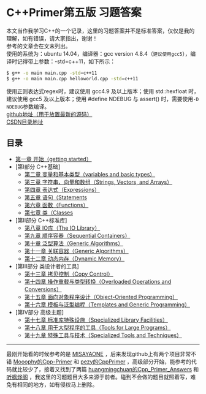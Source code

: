 # C++Primer第五版 习题答案

本文当作我学习C++的一个记录，这里的习题答案并不是标准答案，仅仅是我的理解，如有错误，请大家指出，谢谢！  
参考的文章会在文末列出。  
使用的系统为：ubuntu 14.04，编译器：gcc version 4.8.4（`建议使用gcc5`），编译时记得带上参数：-std=c++11，如下所示：  
```sh
$ g++ -o main main.cpp -std=c++11
$ g++ -o main main.cpp helloworld.cpp -std=c++11
```
使用正则表达式regex时，建议使用 gcc4.9 及以上版本；使用 std::hexfloat 时，建议使用 gcc5 及以上版本；使用 #define NDEBUG 与 assert() 时，需要使用`-D NDEBUG`参数编译。  
[github地址（用于放置最新的源码）](https://github.com/smzztx/cpplearn)  
[CSDN目录地址](https://blog.csdn.net/shamozhizhoutx/article/details/81264498)  

## 目录
 - [第一章 开始（getting started）](ch01_Getting_Started/README.md)
- [第Ⅰ部分 C++基础]
	- [第二章 变量和基本类型（variables and basic types）](https://blog.csdn.net/shamozhizhoutx/article/details/81431681)
	- [第三章 字符串、向量和数组（Strings, Vectors, and Arrays）](https://blog.csdn.net/shamozhizhoutx/article/details/81590540)
	- [第四章 表达式（Expressions）](https://blog.csdn.net/shamozhizhoutx/article/details/81879200)
	- [第五章 语句（Statements](https://blog.csdn.net/shamozhizhoutx/article/details/82082116)
	- [第六章 函数（Functions）](https://blog.csdn.net/shamozhizhoutx/article/details/82263038)
	- [第七章 类（Classes](https://blog.csdn.net/shamozhizhoutx/article/details/82291127)
- [第Ⅱ部分 C++标准库]
	- [第八章 IO库（The IO Library）](https://blog.csdn.net/shamozhizhoutx/article/details/82560019)
	- [第九章 顺序容器（Sequential Containers）](https://blog.csdn.net/shamozhizhoutx/article/details/82731081)
	- [第十章 泛型算法（Generic Algorithms）](https://blog.csdn.net/shamozhizhoutx/article/details/82833776)
	- [第十一章 关联容器（Generic Algorithms）](https://blog.csdn.net/shamozhizhoutx/article/details/82964192)
	- [第十二章 动态内存（Dynamic Memory）](https://blog.csdn.net/shamozhizhoutx/article/details/83056020)
- [第Ⅲ部分 类设计者的工具]
	- [第十三章 拷贝控制（Copy Control）](https://blog.csdn.net/shamozhizhoutx/article/details/84206577)
	- [第十四章 操作重载与类型转换（Overloaded Operations and Conversions）](https://blog.csdn.net/shamozhizhoutx/article/details/90543341)
	- [第十五章 面向对象程序设计（Object-Oriented Programming）](https://blog.csdn.net/shamozhizhoutx/article/details/90543021)
	- [第十六章 模板与泛型编程（Templates and Generic Programming）](https://blog.csdn.net/shamozhizhoutx/article/details/90524494)
- [第Ⅳ部分 高级主题]
	- [第十七章 标准库特殊设施（Specialized Library Facilities）](https://blog.csdn.net/shamozhizhoutx/article/details/90523788)
	- [第十八章 用于大型程序的工具（Tools for Large Programs）](https://blog.csdn.net/shamozhizhoutx/article/details/90521446)
	- [第十九章 特殊工具与技术（Specialized Tools and Techniques）](https://blog.csdn.net/shamozhizhoutx/article/details/90490237)

---------
最刚开始看的时候参考的是 [MISAYAONE](https://blog.csdn.net/misayaaaaa/article/details/53786215) ，后来发现github上有两个项目非常不错 [Mooophy的Cpp-Primer](https://github.com/Mooophy/Cpp-Primer) 和 [pezy的CppPrimer](https://github.com/pezy/CppPrimer) ，高级部分开始，能参考的代码就比较少了，接着又找到了两篇 [huangmingchuan的Cpp_Primer_Answers](https://github.com/huangmingchuan/Cpp_Primer_Answers
) 和 [听枫烨阁](https://blog.csdn.net/chxw098/article/details/39973555) ，我这里的习题题目大多来源于前者。碰到不会做的题目就照着写，难免有相同的地方，如有侵权马上删除。
